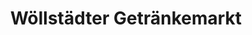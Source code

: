 ---
title: "Wöllstädter Getränkemarkt"
url: /woellstadt/woellstaedter-getraenkemarkt/
shop: Getränke
---